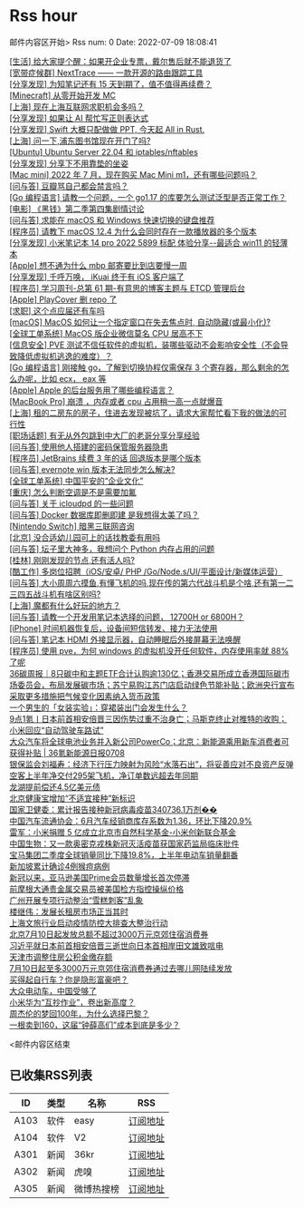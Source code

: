 # Rss hour

邮件内容区开始>
Rss num: 0  Date: 2022-07-09 18:08:41 <br/>

<a href='https://www.v2ex.com/t/865136#reply0'>[生活] 给大家提个醒：如果开企业专票，戴尔售后就不能退货了</a><br/>
<a href='https://www.v2ex.com/t/865135#reply2'>[宽带症候群] NextTrace —— 一款开源的路由跟踪工具</a><br/>
<a href='https://www.v2ex.com/t/865134#reply3'>[分享发现] 为知笔记还有 15 天到期了，值不值得再续费？</a><br/>
<a href='https://www.v2ex.com/t/865132#reply0'>[Minecraft] 从零开始开发 MC</a><br/>
<a href='https://www.v2ex.com/t/865131#reply1'>[上海] 现在上海互联网求职机会多吗？</a><br/>
<a href='https://www.v2ex.com/t/865127#reply12'>[分享发现] 如果让 AI 帮忙写正则表达式</a><br/>
<a href='https://www.v2ex.com/t/865124#reply2'>[分享发现] Swift 大概只配做做 PPT, 今天起 All in Rust.</a><br/>
<a href='https://www.v2ex.com/t/865123#reply4'>[上海] 问一下,浦东图书馆现在开门了吗?</a><br/>
<a href='https://www.v2ex.com/t/865122#reply1'>[Ubuntu] Ubuntu Server 22.04 和 iptables/nftables</a><br/>
<a href='https://www.v2ex.com/t/865121#reply2'>[分享发现] 分享下不用靠垫的坐姿</a><br/>
<a href='https://www.v2ex.com/t/865120#reply2'>[Mac mini] 2022 年 7 月，现在购买 Mac Mini m1，还有哪些问题吗？</a><br/>
<a href='https://www.v2ex.com/t/865119#reply0'>[问与答] 豆瓣骂自己都会禁言吗？</a><br/>
<a href='https://www.v2ex.com/t/865118#reply9'>[Go 编程语言] 请教一个问题，一个 go1.17 的库要怎么测试泛型是否正常工作？</a><br/>
<a href='https://www.v2ex.com/t/865117#reply2'>[电影] 《黑钱》第二季第四集剧情讨论</a><br/>
<a href='https://www.v2ex.com/t/865116#reply9'>[问与答] 求能在 macOS 和 Windows 快速切换的键盘推荐</a><br/>
<a href='https://www.v2ex.com/t/865115#reply2'>[程序员] 请教下 macOS 12.4 为什么会同时存在一款播放器的多个版本</a><br/>
<a href='https://www.v2ex.com/t/865114#reply0'>[分享发现] 小米笔记本 14 pro 2022 5899 标配 体验分享--最适合 win11 的轻薄本</a><br/>
<a href='https://www.v2ex.com/t/865113#reply16'>[Apple] 想不通为什么 mbp 邮寄要比到店要慢一周</a><br/>
<a href='https://www.v2ex.com/t/865110#reply1'>[分享发现] 千呼万唤， iKuai 终于有 iOS 客户端了</a><br/>
<a href='https://www.v2ex.com/t/865108#reply0'>[程序员] 学习周刊-总第 61 期-有意思的博客主题与 ETCD 管理后台</a><br/>
<a href='https://www.v2ex.com/t/865106#reply5'>[Apple] PlayCover 删 repo 了</a><br/>
<a href='https://www.v2ex.com/t/865105#reply8'>[求职] 这个点应届还有车吗</a><br/>
<a href='https://www.v2ex.com/t/865104#reply5'>[macOS] MacOS 如何让一个指定窗口在失去焦点时, 自动隐藏(或最小化)?</a><br/>
<a href='https://www.v2ex.com/t/865103#reply3'>[全球工单系统] MacOS 版企业微信莫名 CPU 居高不下</a><br/>
<a href='https://www.v2ex.com/t/865102#reply2'>[信息安全] PVE 测试不信任软件的虚拟机，装哪些驱动不会影响安全性（不会导致降低虚拟机逃逸的难度）？</a><br/>
<a href='https://www.v2ex.com/t/865099#reply5'>[Go 编程语言] 刚接触 go，了解到切换协程仅需保存 3 个寄存器，那么剩余的怎么办呢，比如 ecx， eax 等</a><br/>
<a href='https://www.v2ex.com/t/865098#reply6'>[Apple] Apple 的后台服务用了哪些编程语言？</a><br/>
<a href='https://www.v2ex.com/t/865097#reply2'>[MacBook Pro] 崩溃 ，内存或者 cpu 占用稍一高一点就爆音</a><br/>
<a href='https://www.v2ex.com/t/865096#reply18'>[上海] 租的二房东的房子，住进去发现被坑了，请求大家帮忙看下我的做法的可行性</a><br/>
<a href='https://www.v2ex.com/t/865095#reply15'>[职场话题] 有无从外包跳到中大厂的老哥分享分享经验</a><br/>
<a href='https://www.v2ex.com/t/865094#reply9'>[问与答] 使用他人搭建的密码保管服务器隐患</a><br/>
<a href='https://www.v2ex.com/t/865093#reply3'>[程序员] JetBrains 续费 3 年的话 回退版本是哪个版本</a><br/>
<a href='https://www.v2ex.com/t/865091#reply2'>[问与答] evernote win 版本无法同步怎么解决?</a><br/>
<a href='https://www.v2ex.com/t/865090#reply6'>[全球工单系统] 中国平安的“企业文化”</a><br/>
<a href='https://www.v2ex.com/t/865089#reply14'>[重庆] 怎么判断空调是不是需要加氟</a><br/>
<a href='https://www.v2ex.com/t/865088#reply0'>[问与答] 关于 icloudpd 的一些问题</a><br/>
<a href='https://www.v2ex.com/t/865087#reply5'>[问与答] Docker 数据库即删即建 是我想得太美了吗？</a><br/>
<a href='https://www.v2ex.com/t/865086#reply3'>[Nintendo Switch] 暗黑三联网咨询</a><br/>
<a href='https://www.v2ex.com/t/865085#reply19'>[北京] 没合适幼儿园可上的话找教委有用吗</a><br/>
<a href='https://www.v2ex.com/t/865084#reply3'>[问与答] 坛子里大神多，我想问个 Python 内存占用的问题</a><br/>
<a href='https://www.v2ex.com/t/865081#reply3'>[桂林] 刚刚发现的节点,还有活人吗?</a><br/>
<a href='https://www.v2ex.com/t/865080#reply5'>[酷工作] 多岗位招聘（iOS/安卓/ PHP /Go/Node.s/UI/平面设计/新媒体运营）</a><br/>
<a href='https://www.v2ex.com/t/865079#reply2'>[问与答] 大小周周六摸鱼,有懂飞机的吗,现在传的第六代战斗机是个啥,还有第一二三四五战斗机有啥区别吗?</a><br/>
<a href='https://www.v2ex.com/t/865078#reply21'>[上海] 魔都有什么好玩的地方？</a><br/>
<a href='https://www.v2ex.com/t/865077#reply8'>[问与答] 请教一个开发用笔记本选择的问题， 12700H or 6800H？</a><br/>
<a href='https://www.v2ex.com/t/865076#reply3'>[iPhone] 时间机器恢复后，设备间短信转发、接力无法使用</a><br/>
<a href='https://www.v2ex.com/t/865075#reply0'>[问与答] 笔记本 HDMI 外接显示器，自动睡眠后外接屏幕无法唤醒</a><br/>
<a href='https://www.v2ex.com/t/865073#reply7'>[程序员] 使用 pve，为何 windows 的虚拟机没开任何软件，内存使用率就 88%了呢</a><br/>
<a href='https://36kr.com/p/1818833746128512'>36碳周报｜8只碳中和主题ETF合计认购逾130亿；香港交易所成立香港国际碳市场委员会，布局发展碳市场；苏宁易购江苏门店启动绿色节能补贴；欧洲央行宣布采取更多措施把气候变化因素纳入货币政策</a><br/>
<a href='https://36kr.com/p/1818707417280130'>一个男生的「女装实验」：穿裙装出门会发生什么？</a><br/>
<a href='https://36kr.com/p/1819547876109959'>9点1氪丨日本前首相安倍晋三因伤势过重不治身亡；​马斯克终止对推特的收购；小米回应“自动驾驶车路试”</a><br/>
<a href='https://36kr.com/p/1818630172142979'>大众汽车将全球电池业务并入新公司PowerCo；北京：新能源乘用新车消费者可获得补贴 | 36氪新能源日报0708</a><br/>
<a href='https://36kr.com/newsflashes/1820032878374533'>银保监会刘福寿：经济下行压力映射为风险“水落石出”，将妥善应对不良资产反弹</a><br/>
<a href='https://36kr.com/newsflashes/1820029828214402'>空客上半年净交付295架飞机，净订单数远超去年同期</a><br/>
<a href='https://36kr.com/newsflashes/1820025922334341'>龙湖提前偿还4.5亿美元债</a><br/>
<a href='https://36kr.com/newsflashes/1819976221781637'>北京健康宝增加“不适宜接种”新标识</a><br/>
<a href='https://36kr.com/newsflashes/1819936356625796'>国家卫健委：累计报告接种新冠病毒疫苗340736.1万剂��</a><br/>
<a href='https://36kr.com/newsflashes/1819935597473156'>中国汽车流通协会：6月汽车经销商库存系数为1.36，环比下降20.9%</a><br/>
<a href='https://36kr.com/newsflashes/1819934323420804'>雷军：小米捐赠 5 亿成立北京市自然科学基金-小米创新联合基金</a><br/>
<a href='https://36kr.com/newsflashes/1819878133968516'>中国生物：又一款奥密克戎株新冠灭活疫苗获国家药监局临床批件</a><br/>
<a href='https://36kr.com/newsflashes/1819877585776263'>宝马集团二季度全球销量同比下降19.8%，上半年电动车销量翻番</a><br/>
<a href='https://36kr.com/newsflashes/1819837161909888'>新加坡累计确诊4例猴痘病例</a><br/>
<a href='https://36kr.com/newsflashes/1819831227379072'>新冠以来，亚马逊美国Prime会员数量增长首次停滞</a><br/>
<a href='https://36kr.com/newsflashes/1819828800695687'>前摩根大通贵金属交易员被美国检方指控操纵价格</a><br/>
<a href='https://36kr.com/newsflashes/1819827224898949'>广州开展专项行动整治“雪糕刺客”乱象</a><br/>
<a href='https://36kr.com/newsflashes/1819822581608069'>楼继伟：发展长租房市场正当其时</a><br/>
<a href='https://36kr.com/newsflashes/1819820178058881'>上海文旅行业启动疫情防控大排查大整治行动</a><br/>
<a href='https://36kr.com/newsflashes/1819819081428354'>北京7月10日起发放总额不超过3000万元京郊住宿消费券</a><br/>
<a href='https://36kr.com/newsflashes/1819812662865285'>习近平就日本前首相安倍晋三逝世向日本首相岸田文雄致唁电</a><br/>
<a href='https://36kr.com/newsflashes/1819808648507012'>天津市调整住房公积金缴存额</a><br/>
<a href='https://36kr.com/newsflashes/1819660758347145'>7月10日起至多3000万元京郊住宿消费券通过去哪儿网陆续发放</a><br/>
<a href='http://www.huxiu.com/article/603596.html?f=wangzhan'>买得起自行车？你是隐形富豪吧？</a><br/>
<a href='http://www.huxiu.com/article/602828.html?f=wangzhan'>大众电动车，中国受够了</a><br/>
<a href='http://www.huxiu.com/article/603150.html?f=wangzhan'>小米华为“互抄作业”，卷出新高度？</a><br/>
<a href='http://www.huxiu.com/article/603132.html?f=wangzhan'>周杰伦的梦回100年，为什么选择巴黎？</a><br/>
<a href='http://www.huxiu.com/article/603258.html?f=wangzhan'>一根卖到160，这届“钟薛高们”成本到底是多少？</a><br/>


<邮件内容区结束

## 已收集RSS列表

| ID | 类型 | 名称  | RSS  |
| -- | -- | -- | -- | 
| A103  | 软件 | easy | [订阅地址](http://rsshub.v2fy.com:1200/weibo/user/1088413295) |
| A104  | 软件 | V2  | [订阅地址](http://www.v2ex.com/index.xml) |
| A301  | 新闻 | 36kr | [订阅地址](https://www.36kr.com/feed) |
| A302  | 新闻 | 虎嗅 | [订阅地址](https://www.huxiu.com/rss/0.xml) |
| A305  | 新闻 | 微博热搜榜 | [订阅地址](https://rsshub.app/weibo/search/hot) |
